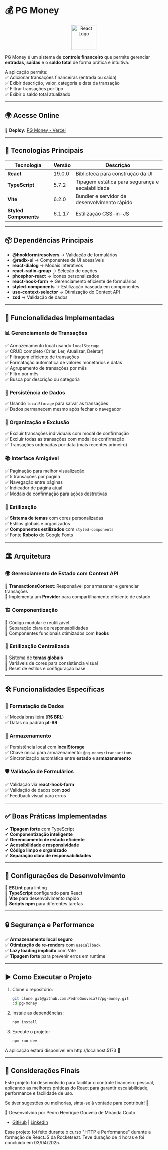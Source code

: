 # 💰 PG Money  

<p align="center">
  <img src="https://upload.wikimedia.org/wikipedia/commons/a/a7/React-icon.svg" alt="React Logo" width="80"/>
</p>

PG Money é um sistema de **controle financeiro** que permite gerenciar **entradas**, **saídas** e o **saldo total** de forma prática e intuitiva.

A aplicação permite:  
✅ Adicionar transações financeiras (entrada ou saída)  
✅ Exibir descrição, valor, categoria e data da transação  
✅ Filtrar transações por tipo  
✅ Exibir o saldo total atualizado  

---

## 🌍 Acesse Online  

🔗 **Deploy:** [PG Money - Vercel](https://pg-money.vercel.app)  

---

## 🚀 Tecnologias Principais  

| Tecnologia       | Versão       | Descrição |
|------------------|--------------|-----------|
| **React**         | 19.0.0       | Biblioteca para construção da UI |
| **TypeScript**    | 5.7.2        | Tipagem estática para segurança e escalabilidade |
| **Vite**          | 6.2.0        | Bundler e servidor de desenvolvimento rápido |
| **Styled Components** | 6.1.17   | Estilização CSS-in-JS |

---

## 📦 Dependências Principais  

- **@hookform/resolvers** → Validação de formulários  
- **@radix-ui** → Componentes de UI acessíveis  
- **react-dialog** → Modais interativos  
- **react-radio-group** → Seleção de opções  
- **phosphor-react** → Ícones personalizados  
- **react-hook-form** → Gerenciamento eficiente de formulários  
- **styled-components** → Estilização baseada em componentes  
- **use-context-selector** → Otimização do Context API  
- **zod** → Validação de dados  

---

## 🎯 Funcionalidades Implementadas  

### 📊 **Gerenciamento de Transações**  
✅ Armazenamento local usando `localStorage`  
✅ CRUD completo (Criar, Ler, Atualizar, Deletar)  
✅ Filtragem eficiente de transações  
✅ Formatação automática de valores monetários e datas  
✅ Agrupamento de transações por mês  
✅ Filtro por mês  
✅ Busca por descrição ou categoria  

### 📄 **Persistência de Dados**  
✅ Usando `localStorage` para salvar as transações  
✅ Dados permanecem mesmo após fechar o navegador  

### 🧹 **Organização e Exclusão**  
✅ Excluir transações individuais com modal de confirmação  
✅ Excluir todas as transações com modal de confirmação  
✅ Transações ordenadas por data (mais recentes primeiro)  

### 📚 **Interface Amigável**  
✅ Paginação para melhor visualização  
✅ 5 transações por página  
✅ Navegação entre páginas  
✅ Indicador de página atual  
✅ Modais de confirmação para ações destrutivas  

### 🎨 **Estilização**  
✅ **Sistema de temas** com cores personalizadas  
✅ Estilos globais e organizados  
✅ **Componentes estilizados** com `styled-components`  
✅ Fonte **Roboto** do Google Fonts  

---

## 🏛 Arquitetura  

### 🌍 **Gerenciamento de Estado com Context API**  
🔹 **TransactionsContext**: Responsável por armazenar e gerenciar transações  
🔹 Implementa um **Provider** para compartilhamento eficiente de estado  

### 🏗 **Componentização**  
🔹 Código modular e reutilizável  
🔹 Separação clara de responsabilidades  
🔹 Componentes funcionais otimizados com **hooks**  

### 🎨 **Estilização Centralizada**  
🔹 Sistema de **temas globais**  
🔹 Variáveis de cores para consistência visual  
🔹 Reset de estilos e configuração base  

---

## 🛠 Funcionalidades Específicas  

### 🔢 **Formatação de Dados**  
✅ Moeda brasileira (**R$ BRL**)  
✅ Datas no padrão **pt-BR**  

### 💾 **Armazenamento**  
✅ Persistência local com **localStorage**  
✅ Chave única para armazenamento: `@pg-money:transactions`  
✅ Sincronização automática entre **estado** e **armazenamento**  

### 🛡 **Validação de Formulários**  
✅ Validação via **react-hook-form**  
✅ Validação de dados com **zod**  
✅ Feedback visual para erros  

---

## ✅ Boas Práticas Implementadas  

✔ **Tipagem forte** com TypeScript  
✔ **Componentização inteligente**  
✔ **Gerenciamento de estado eficiente**  
✔ **Acessibilidade e responsividade**  
✔ **Código limpo e organizado**  
✔ **Separação clara de responsabilidades**  

---

## 🔧 Configurações de Desenvolvimento  

🔹 **ESLint** para linting  
🔹 **TypeScript** configurado para React  
🔹 **Vite** para desenvolvimento rápido  
🔹 **Scripts npm** para diferentes tarefas  

---

## 🔒 Segurança e Performance  

✅ **Armazenamento local seguro**  
✅ **Otimização de re-renders** com `useCallback`  
✅ **Lazy loading implícito** com Vite  
✅ **Tipagem forte** para prevenir erros em runtime  

---

## ▶️ Como Executar o Projeto  

1. Clone o repositório:  
   ```sh
   git clone git@github.com:PedroGouveia77/pg-money.git
   cd pg-money

2. Instale as dependências:
   ```sh
   npm install

3. Execute o projeto:
   ```sh
   npm run dev

A aplicação estará disponível em http://localhost:5173 🚀


---

## 📝 Considerações Finais
Este projeto foi desenvolvido para facilitar o controle financeiro pessoal, aplicando as melhores práticas do React para garantir escalabilidade, performance e facilidade de uso.

Se tiver sugestões ou melhorias, sinta-se à vontade para contribuir! 🎉

🚀 Desenvolvido por Pedro Henrique Gouveia de Miranda Couto
- [GitHub](https://github.com/PedroGouveia77) | [LinkedIn](www.linkedin.com/in/pedrohenriquegouveia)

 Esse projeto foi feito durante o curso "HTTP e Performance" durante a formação de ReactJS da Rocketseat. Teve duração de 4 horas e foi concluido em 03/04/2025.
